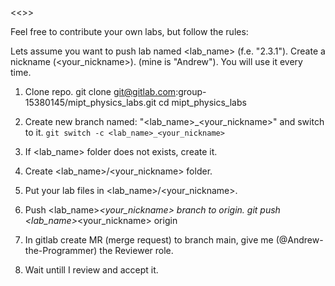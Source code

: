 <<<ADDING YOUR LAB>>>

Feel free to contribute your own labs, but follow the rules:

Lets assume you want to push lab named <lab_name> (f.e. "2.3.1").
Create a nickname (<your_nickname>). (mine is "Andrew"). You will use it every time.

1. Clone repo.
git clone git@gitlab.com:group-15380145/mipt_physics_labs.git
cd mipt_physics_labs

2. Create new branch named: "<lab_name>_<your_nickname>" and switch to it.
```git switch -c <lab_name>_<your_nickname>```

3. If <lab_name> folder does not exists, create it.

4. Create <lab_name>/<your_nickname> folder.

5. Put your lab files in <lab_name>/<your_nickname>.

6. Push <lab_name>_<your_nickname> branch to origin.
git push <lab_name>_<your_nickname> origin

7. In gitlab create MR (merge request) to branch main, give me (@Andrew-the-Programmer) the Reviewer role.

8. Wait untill I review and accept it.
